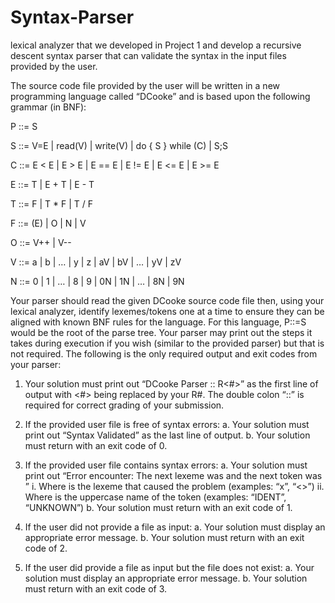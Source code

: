 # Syntax-Parser
lexical analyzer that we developed in Project 1 and develop a recursive descent syntax parser that can validate the syntax in the input files provided by the user.


The source code file provided by the user will be written in a new programming language called “DCooke” and is
based upon the following grammar (in BNF):



P ::= S



S ::= V=E | read(V) | write(V) | do { S } while (C) | S;S



C ::= E < E | E > E | E == E | E != E | E <= E | E >= E



E ::= T | E + T | E - T



T ::= F | T * F | T / F



F ::= (E) | O | N | V



O ::= V++ | V--



V ::= a | b | … | y | z | aV | bV | … | yV | zV



N ::= 0 | 1 | … | 8 | 9 | 0N | 1N | … | 8N | 9N


Your parser should read the given DCooke source code file then, using your lexical analyzer, identify
lexemes/tokens one at a time to ensure they can be aligned with known BNF rules for the language. For this
language, P::=S would be the root of the parse tree. Your parser may print out the steps it takes during
execution if you wish (similar to the provided parser) but that is not required. The following is the only required
output and exit codes from your parser:



1) Your solution must print out “DCooke Parser :: R<#>” as the first line of output with <#> being replaced
by your R#. The double colon “::” is required for correct grading of your submission.



2) If the provided user file is free of syntax errors:
a. Your solution must print out “Syntax Validated” as the last line of output.
b. Your solution must return with an exit code of 0.



3) If the provided user file contains syntax errors:
a. Your solution must print out “Error encounter: The next lexeme was <lexeme> and the next
token was <token>”
i. Where <lexeme> is the lexeme that caused the problem (examples: “x”, “<>”)
ii. Where <token> is the uppercase name of the token (examples: “IDENT”, “UNKNOWN”)
b. Your solution must return with an exit code of 1.



4) If the user did not provide a file as input:
a. Your solution must display an appropriate error message.
b. Your solution must return with an exit code of 2.



5) If the user did provide a file as input but the file does not exist:
a. Your solution must display an appropriate error message.
b. Your solution must return with an exit code of 3.
